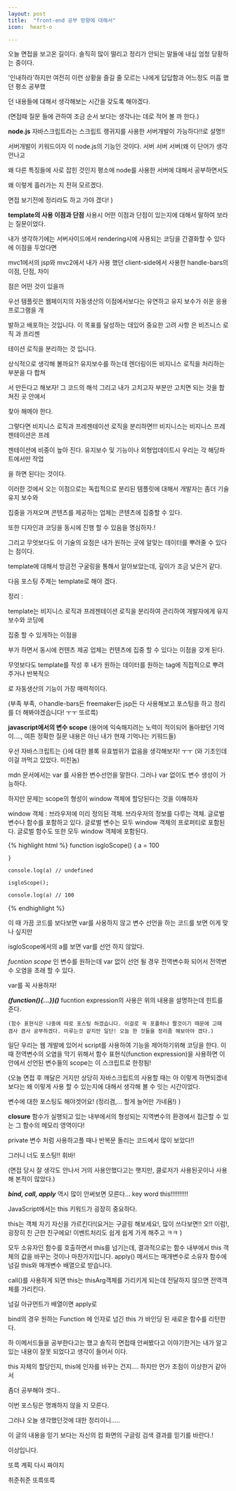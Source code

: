 ```yaml
---
layout: post
title:  "front-end 공부 방향에 대해서"
icon:  heart-o

---
```


  오늘 면접을 보고온 길이다. 솔직히 많이 떨리고 정리가 안되는 말들에 내심 엄청 당황하는 중이다.

  '인내하라'하지만 여전히 이런 상황을 즐길 줄 모르는 나에게 답답함과 어느정도 미흡 했던 평소 공부했

  던 내용들에 대해서 생각해보는 시간을 갖도록 해야겠다.


  (면접때 질문 들에 관하여 조금 순서 보다는 생각나는 데로 적어 볼 까 한다.)

  **node.js** 자바스크립트라는 스크립트 랭귀지를 사용한 서버개발이 가능하다!!로 설명!!

  서버개발이 키워드이자 이 node.js의 기능인 것이다. 서버 서버 서버(왜 이 단어가 생각 안나고

  왜 다른 특징들에 사로 잡힌 것인지 평소에 node를 사용한 서버에 대해서 공부하면서도

  왜 이렇게 흘러가는 지 전혀 모르겠다.

  면접 보기전에 정리라도 하고 가야 겠다!
  )

  **template의 사용 이점과 단점** 사용시 어떤 이점과 단점이 있는지에 대해서 말하여 보라는 질문이었다.

  내가 생각하기에는 서버사이드에서 rendering시에 사용되는 코딩을 간결화할 수 있다에 이점을 두었다면

  mvc1에서의 jsp와 mvc2에서 내가 사용 했던 client-side에서 사용한 handle-bars의 이점, 단점, 차이

  점은 어떤 것이 있을까


  우선 템플릿은 웹페이지의 자동생산의 이점에서보다는 유연하고 유지 보수가 쉬운 응용 프로그램을 개

  발하고 배포하는 것입니다. 이 목표를 달성하는 데있어 중요한 고려 사항 은 비즈니스 로직 과 프리젠

  테이션 로직을 분리하는 것 입니다.

  상식적으로 생각해 볼까요?! 유지보수를 하는데 렌더링이든 비지니스 로직을 처리하는 부분을 다 합쳐

  서 만든다고 해보자! 그 코드의 해석 그리고 내가 고치고자 부분만 고치면 되는 것을 합쳐진 곳 안에서

  찾아 해메야 한다.

  그렇다면 비지니스 로직과 프레젠테이션 로직을 분리하면!!! 비지니스는 비지니스 프레젠테이션은 프레

  젠테이션에 비중이 높아 진다. 유지보수 및 기능이나 외형업데이트시 우리는 각 해당파트에서만 작업

  을 하면 된다는 것이다.

  이러한 것에서 오는 이점으로는 독립적으로 분리된 템플릿에 대해서 개발자는 좀더 기술 유지 보수와

  집중을 가져오며 콘텐츠를 제공하는 업체는 콘텐츠에 집중할 수 있다.

  또한 디자인과 코딩을 동시에 진행 할 수 있음을 명심하자.!

  그리고 무엇보다도 이 기술의 요점은 내가 원하는 곳에 알맞는 데이터를 뿌려줄 수 있다는 점이다.

  template에 대해서 방금전 구굴링을 통해서 알아보았는데, 깊이가 조금 낮은거 같다.

  다음 포스팅 주제는 template로 해야 겠다.

  정리 :

  template는 비지니스 로직과 프레젠테이션 로직을 분리하여 관리하여 개발자에게 유지보수와 코딩에

  집중 할 수 있게하는 이점을

  부가 하면서 동시에 컨텐츠 제공 업체는 컨텐츠에 집중 할 수 있다는 이점을 갖게 된다.

  무엇보다도 template를 작성 후 내가 원하는 데이터를 원하는 tag에 직접적으로 뿌려주거나 반복적으

  로 자동생산의 기능이 가장 매력적이다.

(부족 부족, ㅇhandle-bars든 freemaker든 jsp든 다 사용해보고 포스팅을 하고 정리를 더 해봐야겠습니다! ㅜㅜ 또르륵)


  **javascript에서의 변수 scope** (용어에 익숙해지려는 노력이 적이되어 돌아왔던 기억이...., 여튼 정확한 질문 내용은 아닌 내가 현재 기억나는 키워드들)



  우선 자바스크립트는 {}에 대한 블록 유효범위가 없음을 생각해보자! ㅜㅜ (와 기초인데 이걸 까먹고 있었다. 미친놈)

  mdn 문서에서는 var 를 사용한 변수선언을 말한다. 그러나 var 없이도 변수 생성이 가능하다.

  하지만 문제는 scope의 형성이 window 객체에 할당된다는 것을 이해하자

  window 객체 : 브라우저에 미리 정의된 객체. 브라우저의 정보를 다루는 객체.
  글로벌 변수나 함수를 포함하고 있다.
  글로벌 변수는 모두 window 객체의 프로퍼티로 포함된다.
  글로벌 함수도 또한 모두 window 객체에 포함된다.



  {% highlight html %}
    function isgloScope() {
      a = 100

    }

    console.log(a) // undefined

    isgloScope();

    console.log(a) // 100

  {% endhighlight %}


  이 때 가끔 코드를 보다보면 var를 사용하지 않고 변수 선언을 하는 코드를 보면 이게 맞나 싶지만

  isgloScope에서의 a를 보면 var를 선언 하지 않았다.

  *fucntion scope* 인 변수를 원하는데 var 없이 선언 될 경우 전역변수화 되어서 전역변수 오염을 초래 할 수 있다.

  var를 꼭 사용하자!

  ***(function(){...})()*** fucntion expression의 사용은 위의 내용을 설명하는데 힌트를 준다.

    (함수 표현식은 나중에 따로 포스팅 하겠습니다. 이걸로 꼭 포폴하나 짤것이기 때문에 고때 겸사 겸사 공부하겠다. 미루는것 같지만 일단! 오늘 한 것들을 정리좀 해보아야 겠다.)


  일단 우리는 웹 개발에 있어서 script를 사용하여 기능을 제어하기위해 코딩을 한다. 이때 전역변수의 오염을 막기 위해서 함수 표현식(function expression)을 사용하면 이 안에서 선언된 변수들의 scope는 이 스크립트로 한정됨!

 (오늘 면접 후 깨달은 거지만 상당히 자바스크립트의 사용할 때는 아 이렇게 하면되겠네 보다는
   왜 이렇게 사용 할 수 있는지에 대해서 생각해 볼 수 잇는 시간이었다.

  변수에 대한 포스팅도 해야겟어요! (정리겸,... 할게 늘어만 가네욤!)
   )

  **closure**
  함수가 실행되고 있는 내부에서의 형성되는 지역변수의 환경에서 접근할 수 있는 그 함수의 메모리 영역이다!

  private 변수 처럼 사용하고플 때나 반복문 돌리는 코드에서 많이 보았다!!

  그러니 너도 포스팅!! 휘바!  

  (면접 당시 잘 생각도 안나서 거의 사용안했다고는 햇지만, 클로저가 사용된곳이나 사용해 본적이 많았다.)

  ***bind, call, apply***
역시 많이 안써보면 모른다... key word this!!!!!!!!!!

JavaScript에서는 this 키워드가 굉장히 중요하다.

this는 객체 자기 자신을 가르킨다!(요거는 구글링 해보세요!, 많이 쓰다보면!! 오!! 이럼!, 굉장히 친
근한 친구에요! 이벤트처리도 쉽게 쉽게 가게 해주고 ㅋㅋ )

모두 소유자인 함수를 호출하면서 this를 넘기는데, 결과적으로는 함수 내부에서 this 객체의 값을 바꾸는 것이나 마찬가지입니다. apply() 메서드는 매개변수로 소유자 함수에 넘길 this와 매개변수 배열으로 받습니다.

call()를 사용하게 되면 this는 thisArg객체를 가리키게 되는데 전달하지 않으면 전역객체를 가리킨다.

넘길 아규먼트가 배열이면 apply로

bind의 경우
원하는 Function 에 인자로 넘긴 this 가 바인딩 된 새로운 함수를 리턴한다.


하 이메서드들을 공부한다고는 했고 솔직히 면접때 안써봤다고 이야기한거는 내가 알고 있는 내용이
잘못 되었다고 생각이 들어서 이다.

this 자체의 할당인지, this에 인자를 바꾸는 건지.... 하지만 먼가 초점이 이상한거 같아서

좀더 공부해야 겟다..



이번 포스팅은 명쾌하지 않을 지 모른다.

그러나 오늘 생각했던것에 대한 정리이니.....

이 글의 내용을 믿기 보다는 자신의 컴 화면의 구글링 검색 결과를 믿기를 바란다.!


이상입니다.



또륵 계획 다시 짜야지

취준취준 또륵또륵
